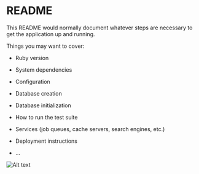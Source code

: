 # README

This README would normally document whatever steps are necessary to get the
application up and running.

Things you may want to cover:

* Ruby version

* System dependencies

* Configuration

* Database creation

* Database initialization

* How to run the test suite

* Services (job queues, cache servers, search engines, etc.)

* Deployment instructions

* ...

![Alt text](../../../../mnt/c/Users/Md/AppData/Local/Programs/Microsoft%20VS%20Code/c:/Users/Md/Pictures/Screenshot%202022-07-13%20052442.png)